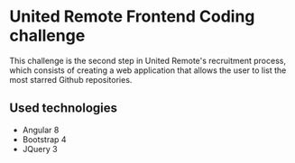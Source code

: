 # United Remote Frontend Coding challenge
This challenge is the second step in United Remote's recruitment process, which consists of creating a web application that allows the user to list the most starred Github repositories.

## Used technologies
* Angular 8
* Bootstrap 4
* JQuery 3
